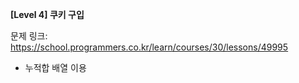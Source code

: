 **[Level 4] 쿠키 구입**

문제 링크: https://school.programmers.co.kr/learn/courses/30/lessons/49995

* 누적합 배열 이용
